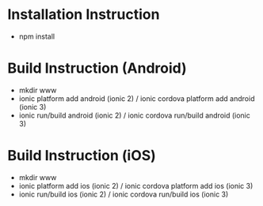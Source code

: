 
# Installation Instruction
* npm install

# Build Instruction (Android)
* mkdir www
* ionic platform add android (ionic 2) / ionic cordova platform add android (ionic 3)
* ionic run/build android (ionic 2) / ionic cordova run/build android (ionic 3)

# Build Instruction (iOS)
* mkdir www
* ionic platform add ios (ionic 2) / ionic cordova platform add ios (ionic 3)
* ionic run/build ios (ionic 2) / ionic cordova run/build ios (ionic 3)